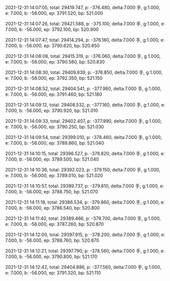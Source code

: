 2021-12-31 14:07:05, total: 29419.747, p: -376.480, delta:7.000 手, g:1.000, e: 7.000, b: -56.000, ep: 3791.520, bp: 521.000

2021-12-31 14:07:26, total: 29421.588, p: -375.100, delta:7.000 手, g:1.000, e: 7.000, b: -56.000, ep: 3792.100, bp: 520.900

2021-12-31 14:07:47, total: 29414.294, p: -376.180, delta:7.000 手, g:1.000, e: 7.000, b: -56.000, ep: 3790.620, bp: 520.850

2021-12-31 14:08:08, total: 29415.319, p: -376.060, delta:7.000 手, g:1.000, e: 7.000, b: -56.000, ep: 3790.580, bp: 520.830

2021-12-31 14:08:30, total: 29409.639, p: -376.850, delta:7.000 手, g:1.000, e: 7.000, b: -56.000, ep: 3792.350, bp: 521.150

2021-12-31 14:08:52, total: 29404.541, p: -377.980, delta:7.000 手, g:1.000, e: 7.000, b: -56.000, ep: 3791.460, bp: 521.180

2021-12-31 14:09:12, total: 29408.532, p: -377.160, delta:7.000 手, g:1.000, e: 7.000, b: -56.000, ep: 3790.920, bp: 521.010

2021-12-31 14:09:33, total: 29402.407, p: -377.990, delta:7.000 手, g:1.000, e: 7.000, b: -56.000, ep: 3790.250, bp: 521.030

2021-12-31 14:09:54, total: 29399.010, p: -378.460, delta:7.000 手, g:1.000, e: 7.000, b: -56.000, ep: 3789.860, bp: 521.040

2021-12-31 14:10:15, total: 29396.527, p: -378.820, delta:7.000 手, g:1.000, e: 7.000, b: -56.000, ep: 3789.500, bp: 521.040

2021-12-31 14:10:36, total: 29392.023, p: -379.150, delta:7.000 手, g:1.000, e: 7.000, b: -56.000, ep: 3789.010, bp: 521.020

2021-12-31 14:10:57, total: 29389.737, p: -379.810, delta:7.000 手, g:1.000, e: 7.000, b: -56.000, ep: 3788.750, bp: 521.070

2021-12-31 14:11:18, total: 29386.534, p: -379.860, delta:7.000 手, g:1.000, e: 7.000, b: -56.000, ep: 3786.540, bp: 520.800

2021-12-31 14:11:40, total: 29389.466, p: -379.700, delta:7.000 手, g:1.000, e: 7.000, b: -56.000, ep: 3787.260, bp: 520.870

2021-12-31 14:12:00, total: 29397.915, p: -378.200, delta:7.000 手, g:1.000, e: 7.000, b: -56.000, ep: 3788.760, bp: 520.870

2021-12-31 14:12:21, total: 29397.790, p: -378.560, delta:7.000 手, g:1.000, e: 7.000, b: -56.000, ep: 3790.800, bp: 521.170

2021-12-31 14:12:42, total: 29404.886, p: -377.560, delta:7.000 手, g:1.000, e: 7.000, b: -56.000, ep: 3791.320, bp: 521.110